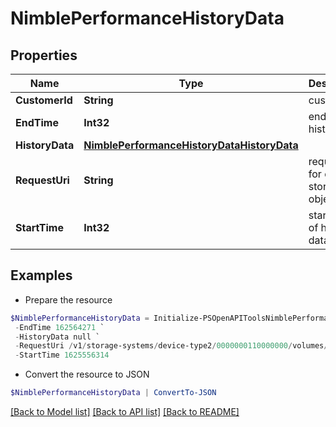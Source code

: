 # NimblePerformanceHistoryData
## Properties

Name | Type | Description | Notes
------------ | ------------- | ------------- | -------------
**CustomerId** | **String** | customerId | [optional] 
**EndTime** | **Int32** | end time of history data | [optional] 
**HistoryData** | [**NimblePerformanceHistoryDataHistoryData**](NimblePerformanceHistoryDataHistoryData.md) |  | [optional] 
**RequestUri** | **String** | requestUri for detailed storage object | [optional] 
**StartTime** | **Int32** | start time of history data | [optional] 

## Examples

- Prepare the resource
```powershell
$NimblePerformanceHistoryData = Initialize-PSOpenAPIToolsNimblePerformanceHistoryData  -CustomerId fc5f41652a53497e88cdcebc715cc1cf `
 -EndTime 162564271 `
 -HistoryData null `
 -RequestUri /v1/storage-systems/device-type2/0000000110000000/volumes/volume-performance `
 -StartTime 1625556314
```

- Convert the resource to JSON
```powershell
$NimblePerformanceHistoryData | ConvertTo-JSON
```

[[Back to Model list]](../README.md#documentation-for-models) [[Back to API list]](../README.md#documentation-for-api-endpoints) [[Back to README]](../README.md)

